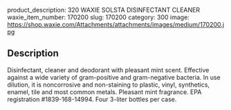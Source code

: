 product_description: 320 WAXIE SOLSTA DISINFECTANT CLEANER
waxie_item_number: 170200
slug: 170200
category: 300
image: https://shop.waxie.com/Attachments/attachments/images/medium/170200.jpg

## Description
Disinfectant, cleaner and deodorant with pleasant mint scent. Effective against a wide variety of gram-positive and gram-negative bacteria. In use dilution, it is noncorrosive and non-staining to plastic, vinyl, synthetics, enamel, tile and most common metals. Pleasant mint fragrance. EPA registration #1839-168-14994. Four 3-liter bottles per case.
